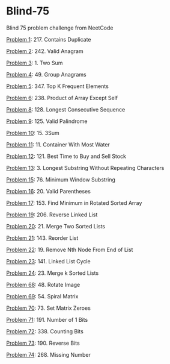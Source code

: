 # Blind-75
Blind 75 problem challenge from NeetCode

[Problem 1](p01.py): 217. Contains Duplicate

[Problem 2](p02.py): 242. Valid Anagram

[Problem 3](p03.py): 1. Two Sum

[Problem 4](p04.py): 49. Group Anagrams

[Problem 5](p05.py): 347. Top K Frequent Elements

[Problem 6](p06.py): 238. Product of Array Except Self

[Problem 8](p08.py): 128. Longest Consecutive Sequence

[Problem 9](p09.py): 125. Valid Palindrome

[Problem 10](p10.py): 15. 3Sum

[Problem 11](p11.py): 11. Container With Most Water

[Problem 12](p12.py): 121. Best Time to Buy and Sell Stock

[Problem 13](p13.py): 3. Longest Substring Without Repeating Characters

[Problem 15](p15.py): 76. Minimum Window Substring

[Problem 16](p16.py): 20. Valid Parentheses

[Problem 17](p17.py): 153. Find Minimum in Rotated Sorted Array

[Problem 19](p19.py): 206. Reverse Linked List

[Problem 20](p20.py): 21. Merge Two Sorted Lists

[Problem 21](p21.py): 143. Reorder List

[Problem 22](p22.py): 19. Remove Nth Node From End of List

[Problem 23](p23.py): 141. Linked List Cycle

[Problem 24](p24.py): 23. Merge k Sorted Lists

[Problem 68](p68.py): 48. Rotate Image

[Problem 69](p69.py): 54. Spiral Matrix

[Problem 70](p70.py): 73. Set Matrix Zeroes

[Problem 71](p71.py): 191. Number of 1 Bits

[Problem 72](p72.py): 338. Counting Bits

[Problem 73](p73.py): 190. Reverse Bits

[Problem 74](p74.py): 268. Missing Number